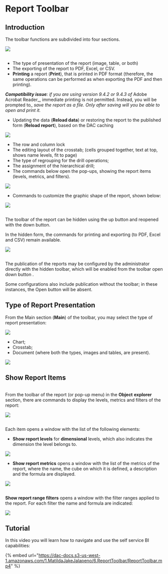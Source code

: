 # Report Toolbar

## Introduction

The toolbar functions are subdivided into four sections.

![](https://docs.decisyon.com/wp-content/uploads/2021/01/ReportToolbar1.jpg)

![](data:image/gif;base64,R0lGODlhAQABAIAAAAAAAP///yH5BAEAAAAALAAAAAABAAEAAAIBRAA7)

* The type of presentation of the report \(image, table, or both\)
* The exporting of the report to PDF, Excel, or CSV.
* **Printing** a report \(**Print**\), that is printed in PDF format \(therefore, the same operations can be performed as when exporting the PDF and then printing\).

_**Compatibility issue**: if you are using version 9.4.2 or 9.4.3 of_ Adobe Acrobat Reader_, immediate printing is not permitted. Instead, you will be prompted to_ _save the report as a file. Only after saving will you be able to open and print it._

* Updating the data \(**Reload data**\) or restoring the report to the published form \(**Reload report**\), based on the DAC caching

![](https://docs.decisyon.com/wp-content/uploads/2021/01/ReportToolbar2.jpg)



* The row and column lock
* The editing layout of the crosstab; \(cells grouped together, text at top, shows name levels, fit to page\)
* The type of regrouping for the drill operations;
* The assignment of the hierarchical drill;
* The commands below open the pop-ups, showing the report items \(levels, metrics, and filters\).

![](https://docs.decisyon.com/wp-content/uploads/2021/01/ReportToolbar3.jpg)

* Commands to customize the graphic shape of the report, shown below:

![](https://docs.decisyon.com/wp-content/uploads/2021/01/ReportToolbar4.jpg)



![](data:image/gif;base64,R0lGODlhAQABAIAAAAAAAP///yH5BAEAAAAALAAAAAABAAEAAAIBRAA7)

The toolbar of the report can be hidden using the up button and reopened with the down button.

In the hidden form, the commands for printing and exporting \(to PDF, Excel and CSV\) remain available.

![](https://docs.decisyon.com/wp-content/uploads/2021/01/ReportToolbar5.jpg)



![](data:image/gif;base64,R0lGODlhAQABAIAAAAAAAP///yH5BAEAAAAALAAAAAABAAEAAAIBRAA7)

The publication of the reports may be configured by the administrator directly with the hidden toolbar, which will be enabled from the toolbar open down button .

Some configurations also include publication without the toolbar; in these instances, the Open button will be absent.

## Type of Report Presentation

From the Main section \(**Main**\) of the toolbar, you may select the type of report presentation:

![](https://docs.decisyon.com/wp-content/uploads/2021/01/ReportToolbar6.jpg)



* Chart;
* Crosstab;
* Document \(where both the types, images and tables, are present\).

![](https://docs.decisyon.com/wp-content/uploads/2021/01/ReportToolbar7.jpg)

## Show Report Items

![](data:image/gif;base64,R0lGODlhAQABAIAAAAAAAP///yH5BAEAAAAALAAAAAABAAEAAAIBRAA7)

From the toolbar of the report \(or pop-up menu\) in the **Object** **explorer** section, there are commands to display the levels, metrics and filters of the report:

![](https://docs.decisyon.com/wp-content/uploads/2021/01/ReportToolbar8.jpg)

![](data:image/gif;base64,R0lGODlhAQABAIAAAAAAAP///yH5BAEAAAAALAAAAAABAAEAAAIBRAA7)

Each item opens a window with the list of the following elements:

* **Show report levels** for **dimensional** levels, which also indicates the dimension the level belongs to.

![](https://docs.decisyon.com/wp-content/uploads/2021/01/ReportToolbar9.jpg)

* **Show report metrics** opens a window with the list of the metrics of the report, where the name, the cube on which it is defined, a description and the formula are displayed.

![](https://docs.decisyon.com/wp-content/uploads/2021/01/ReportToolbar10.jpg)





![](data:image/gif;base64,R0lGODlhAQABAIAAAAAAAP///yH5BAEAAAAALAAAAAABAAEAAAIBRAA7)

**Show report range filters** opens a window with the filter ranges applied to the report. For each filter the name and formula are indicated:

![](https://docs.decisyon.com/wp-content/uploads/2021/01/ReportToolbar12.jpg)

## Tutorial

In this video you will learn how to navigate and use the self service BI capabilities:

{% embed url="https://dac-docs.s3-us-west-1.amazonaws.com/1.MatildaJakeJalapeno/6.ReportToolbar/ReportToolbar.mp4" %}



